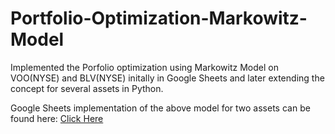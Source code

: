 # Portfolio-Optimization-Markowitz-Model


Implemented the Porfolio optimization using Markowitz Model on VOO(NYSE) and BLV(NYSE) initally in Google Sheets and later extending the concept for several assets in Python.

Google Sheets implementation of the above model for two assets can be found here: [Click Here](https://docs.google.com/spreadsheets/d/1EDyyB99Tr29Nc1KTxLC99HZzcfNr6BH8T-OMvz7TGKM/edit?usp=sharing)
